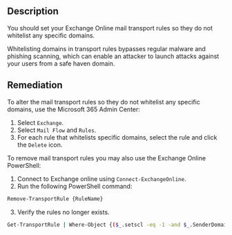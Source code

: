 ## Description

You should set your Exchange Online mail transport rules so they do not whitelist any specific domains.

Whitelisting domains in transport rules bypasses regular malware and phishing scanning, which can enable an attacker to launch attacks against your users from a safe haven domain.

## Remediation

To alter the mail transport rules so they do not whitelist any specific domains, use the Microsoft 365 Admin Center:

1. Select `Exchange`.
2. Select `Mail Flow` and `Rules`.
3. For each rule that whitelists specific domains, select the rule and click the `Delete` icon.

To remove mail transport rules you may also use the Exchange Online PowerShell:

1. Connect to Exchange online using `Connect-ExchangeOnline`.
2. Run the following PowerShell command:

```bash
Remove-TransportRule {RuleName}
```

3. Verify the rules no longer exists.

```bash
Get-TransportRule | Where-Object {($_.setscl -eq -1 -and $_.SenderDomainIs -ne $null)} | ft Name,SenderDomainIs
```
